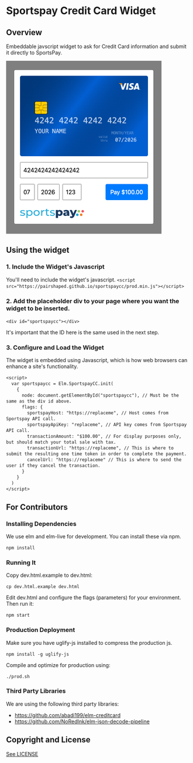 # Sportspay Credit Card Widget


## Overview

Embeddable javscript widget to ask for Credit Card information and submit it directly to SportsPay.

![SportsPay Credit Card Widget](https://github.com/pairshaped/sportspaycc/blob/master/sportspaycc-widget.png?raw=true)

## Using the widget

### 1. Include the Widget's Javascript

You'll need to include the widget's javascript.
```<script src="https://pairshaped.github.io/sportspaycc/prod.min.js"></script>```

### 2. Add the placeholder div to your page where you want the widget to be inserted.

```<div id="sportspaycc"></div>```

It's important that the ID here is the same used in the next step.

### 3. Configure and Load the Widget

The widget is embedded using Javascript, which is how web browsers can enhance a site's functionality.

```
<script>
  var sportspaycc = Elm.SportspayCC.init(
    {
      node: document.getElementById("sportspaycc"), // Must be the same as the div id above.
      flags: {
        sportspayHost: "https://replaceme", // Host comes from Sportspay API call.
        sportspayApiKey: "replaceme", // API key comes from Sportspay API call.
        transactionAmount: "$100.00", // For display purposes only, but should match your total sale with tax.
        transactionUrl: "https://replaceme", // This is where to submit the resulting one time token in order to complete the payment.
        cancelUrl: "https://replaceme" // This is where to send the user if they cancel the transaction.
      }
    }
  )
</script>
```


## For Contributors

### Installing Dependencies

We use elm and elm-live for development. You can install these via npm.

```
npm install
```

### Running It

Copy dev.html.example to dev.html:
```
cp dev.html.example dev.html
```

Edit dev.html and configure the flags (parameters) for your environment. Then run it:

```
npm start
```

### Production Deployment

Make sure you have uglify-js installed to compress the production js.
```
npm install -g uglify-js
```

Compile and optimize for production using:

```
./prod.sh
```

### Third Party Libraries

We are using the following third party libraries:

- https://github.com/abadi199/elm-creditcard
- https://github.com/NoRedInk/elm-json-decode-pipeline


## Copyright and License

[See LICENSE](LICENSE)
